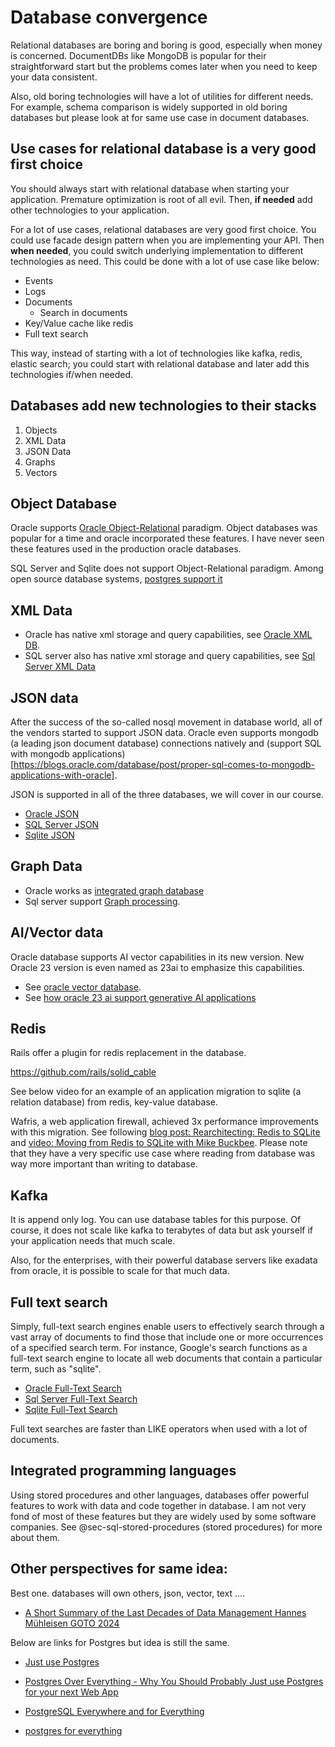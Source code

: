 # Database convergence

Relational databases are boring and boring is good, especially when money is concerned.
DocumentDBs like MongoDB is popular for their straightforward start but the problems comes later when you need to keep your data consistent.

Also, old boring technologies will have a lot of utilities for different needs.
For example, schema comparison is widely supported in old boring databases but please look at for same use case in document databases.


## Use cases for relational database is a very good first choice

You should always start with relational database when starting your application.
Premature optimization is root of all evil.
Then, **if needed** add other technologies to your application.

For a lot of use cases, relational databases are very good first choice.
You could use facade design pattern when you are implementing your API.
Then **when needed**, you could switch underlying implementation to different technologies as need.
This could be done with a lot of use case like below:

- Events 
- Logs
- Documents
	* Search in documents
- Key/Value cache like redis
- Full text search

This way, instead of starting with a lot of  technologies like kafka, redis, elastic search; you could start with relational database and later add this technologies if/when needed.




## Databases add new technologies to their stacks

1. Objects
2. XML Data
3. JSON Data
4. Graphs
5. Vectors


## Object Database

Oracle supports [Oracle Object-Relational](https://docs.oracle.com/en/database/oracle/oracle-database/23/adobj/index.html) paradigm.
Object databases was popular for a time and oracle incorporated these features.
I have never seen these features used in the production oracle databases.

SQL Server and Sqlite does not support Object-Relational paradigm.
Among open source database systems, [postgres support it](https://learn.postgreshelp.com/courses/postgresql-tutorial-dba/lesson/object-relational-database-management-system)



## XML Data

- Oracle has native xml storage and query capabilities, see [Oracle XML DB](https://www.oracle.com/tr/database/technologies/appdev/xmldb.html).
- SQL server also has native xml storage and query capabilities, see [Sql Server XML Data](https://learn.microsoft.com/en-us/sql/relational-databases/xml/xml-data-sql-server?view=sql-server-ver16)

## JSON data

After the success of the so-called nosql movement in database world, all of the vendors started to support JSON data.
Oracle even supports mongodb (a leading json document database) connections natively and (support SQL with mongodb applications)[https://blogs.oracle.com/database/post/proper-sql-comes-to-mongodb-applications-with-oracle].

JSON is supported in all of the three databases, we will cover in our course.

- [Oracle JSON](https://blogs.oracle.com/database/post/json-relational-duality-app-dev)
- [SQL Server JSON](https://learn.microsoft.com/en-us/sql/relational-databases/json/json-data-sql-server?view=sql-server-ver16)
- [Sqlite JSON](https://www.sqlite.org/json1.html)


## Graph Data

- Oracle works as [integrated graph database](https://www.oracle.com/database/integrated-graph-database)
- Sql server support [Graph processing](https://learn.microsoft.com/en-us/sql/relational-databases/graphs/sql-graph-overview?view=sql-server-ver16).






## AI/Vector data

Oracle database supports AI vector capabilities in its new version.
New Oracle 23 version is even named as 23ai to emphasize this capabilities.
- See [oracle vector database](https://www.oracle.com/database/vector-database).
- See [how oracle 23 ai support generative AI applications](https://www.oracle.com/news/announcement/ocw-integrated-vector-database-augments-generative-ai-2023-09-19)





## Redis

Rails offer a plugin for redis replacement in the database.

https://github.com/rails/solid_cable


See below video for an example of an application migration to sqlite (a relation database) from redis, key-value database.

Wafris, a web application firewall, achieved 3x performance improvements with this migration.
See following [blog post:  Rearchitecting: Redis to SQLite ](https://wafris.org/blog/rearchitecting-for-sqlite) and [video: Moving from Redis to SQLite with Mike Buckbee](https://www.youtube.com/watch?v=EwDuYId5v8k).
Please note that they have a very specific use case where reading from database was way more important than writing to database.




## Kafka

It is append only log.
You can use database tables for this purpose.
Of course, it does not scale like kafka to terabytes of data but ask yourself if your application needs that much scale.

Also, for the enterprises, with their powerful database servers like exadata from oracle, it is possible to scale for that much data.

## Full text search

Simply, full-text search engines enable users to effectively search through a vast array of documents to find those that include one or more occurrences of a specified search term.
For instance, Google's search functions as a full-text search engine to locate all web documents that contain a particular term, such as "sqlite".

- [Oracle Full-Text Search](https://docs.oracle.com/en/database/oracle/oracle-database/21/adjsn/full-text-search-queries.html)
- [Sql Server Full-Text Search](https://learn.microsoft.com/en-us/sql/relational-databases/search/full-text-search?view=sql-server-ver16)
- [Sqlite Full-Text Search](https://www.sqlite.org/fts5.html)

Full text searches are faster than LIKE operators when used with a lot of documents.

## Integrated programming languages

Using stored procedures and other languages, databases offer powerful features to work with data and code together in database.
I am not very fond of most of these features but they are widely used by some software companies.
See @sec-sql-stored-procedures (stored procedures) for more about them.





## Other perspectives for same idea:

Best one. databases will own others, json, vector, text ....
 
- [A Short Summary of the Last Decades of Data Management Hannes Mühleisen  GOTO 2024](https://www.youtube.com/watch?v=-wCzn9gKoUk)


Below are links for Postgres but idea is still the same.


- [Just use Postgres](https://mccue.dev/pages/8-16-24-just-use-postgres)
- [Postgres Over Everything - Why You Should Probably Just use Postgres for your next Web App](https://hamy.xyz/labs/2024-09_postgres-over-everything)
- [PostgreSQL Everywhere and for Everything](https://dzone.com/articles/postgresql-everywhere-and-for-everything)

- [postgres for everything](https://www.amazingcto.com/postgres-for-everything/)